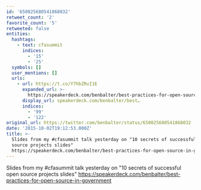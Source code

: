 ```yaml
---
id: '650025680541868032'
retweet_count: '2'
favorite_count: '5'
retweeted: false
entities:
  hashtags:
    - text: cfasummit
      indices:
        - '15'
        - '25'
  symbols: []
  user_mentions: []
  urls:
    - url: https://t.co/Y7hbZRvI1E
      expanded_url: >-
        https://speakerdeck.com/benbalter/best-practices-for-open-source-in-government
      display_url: speakerdeck.com/benbalter/best…
      indices:
        - '99'
        - '122'
original_url: https://twitter.com/benbalter/status/650025680541868032
date: '2015-10-02T19:12:53.000Z'
title: >-
  Slides from my #cfasummit talk yesterday on "10 secrets of successful open
  source projects slides"
  https://speakerdeck.com/benbalter/best-practices-for-open-source-in-government
---
```


Slides from my #cfasummit talk yesterday on "10 secrets of successful open source projects slides" https://speakerdeck.com/benbalter/best-practices-for-open-source-in-government